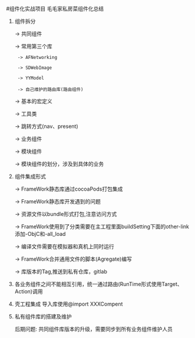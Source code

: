 #组件化实战项目
毛毛家私房菜组件化总结

1. 组件拆分

   -> 共同组件
      
      -> 常用第三个库
        
        -> AFNetworking
        
        -> SDWebImage
        
        -> YYModel
        
        -> 自己维护的路由库(路由组件)

      -> 基本的宏定义
      
      -> 工具类
      
      -> 跳转方式(nav、present)

   -> 业务组件
   
      -> 模块组件
      
      -> 模块组件的划分，涉及到具体的业务

2. 组件集成形式

   -> FrameWork静态库通过cocoaPods打包集成
   
   -> FrameWork静态库开发遇到的问题
   
     -> 资源文件以bundle形式打包,注意访问方式
     
     -> FrameWork使用到了分类需要在主工程里面buildSetting下面的other-link添加-ObjC和-all_load
     
     -> 编译文件需要在模拟器和真机上同时运行
     
     -> FrameWork合并通用文件的脚本(Agregate)编写
     
     -> 库版本的Tag,推送到私有仓库，gitlab

3. 各业务组件之间不能相互引用，统一通过路由(RunTime形式使用Target、Action)调用

4. 壳工程集成
   导入库使用@import XXXCompent
   

4. 私有组件库的搭建及维护
   
   后期问题:
          共同组件库版本的升级，需要同步到所有业务组件维护人员

